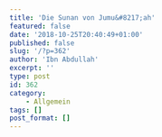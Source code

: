 ```yaml
---
title: 'Die Sunan von Jumu&#8217;ah'
featured: false
date: '2018-10-25T20:40:49+01:00'
published: false
slug: '/?p=362'
author: 'Ibn Abdullah'
excerpt: ''
type: post
id: 362
category:
    - Allgemein
tags: []
post_format: []
---
```

<!DOCTYPE html PUBLIC "-//W3C//DTD HTML 4.0 Transitional//EN" "http://www.w3.org/TR/REC-html40/loose.dtd">
<?xml encoding="UTF-8">

